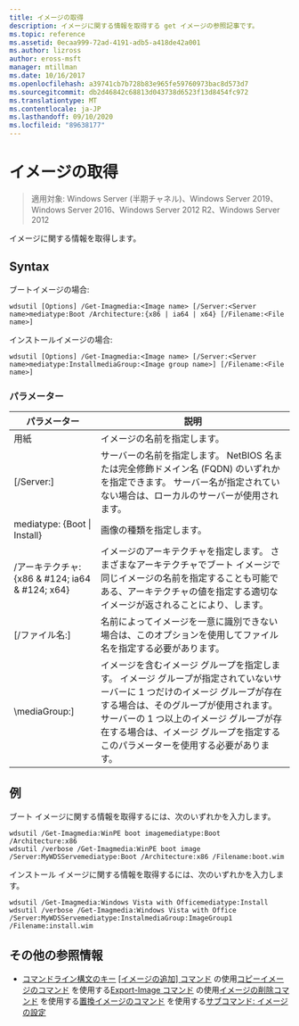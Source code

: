 ```yaml
---
title: イメージの取得
description: イメージに関する情報を取得する get イメージの参照記事です。
ms.topic: reference
ms.assetid: 0ecaa999-72ad-4191-adb5-a418de42a001
ms.author: lizross
author: eross-msft
manager: mtillman
ms.date: 10/16/2017
ms.openlocfilehash: a39741cb7b728b83e965fe59760973bac8d573d7
ms.sourcegitcommit: db2d46842c68813d043738d6523f13d8454fc972
ms.translationtype: MT
ms.contentlocale: ja-JP
ms.lasthandoff: 09/10/2020
ms.locfileid: "89638177"
---
```

# <a name="get-image"></a>イメージの取得

> 適用対象: Windows Server (半期チャネル)、Windows Server 2019、Windows Server 2016、Windows Server 2012 R2、Windows Server 2012

イメージに関する情報を取得します。

## <a name="syntax"></a>Syntax
ブートイメージの場合:
```
wdsutil [Options] /Get-Imagmedia:<Image name> [/Server:<Server name>mediatype:Boot /Architecture:{x86 | ia64 | x64} [/Filename:<File name>]
```
インストールイメージの場合:
```
wdsutil [Options] /Get-Imagmedia:<Image name> [/Server:<Server name>mediatype:InstallmediaGroup:<Image group name>] [/Filename:<File name>]
```
### <a name="parameters"></a>パラメーター
|パラメーター|説明|
|-------|--------|
用紙<Image name>|イメージの名前を指定します。|
|[/Server:<Server name>]|サーバーの名前を指定します。 NetBIOS 名または完全修飾ドメイン名 (FQDN) のいずれかを指定できます。 サーバー名が指定されていない場合は、ローカルのサーバーが使用されます。|
mediatype: {Boot &#124; Install}|画像の種類を指定します。|
|/アーキテクチャ: {x86 & #124; ia64 & #124; x64}|イメージのアーキテクチャを指定します。 さまざまなアーキテクチャでブート イメージで同じイメージの名前を指定することも可能である、アーキテクチャの値を指定する適切なイメージが返されることにより、します。|
|[/ファイル名:<File name>]|名前によってイメージを一意に識別できない場合は、このオプションを使用してファイル名を指定する必要があります。|
|\mediaGroup:<Image group name>]|イメージを含むイメージ グループを指定します。 イメージ グループが指定されていないサーバーに 1 つだけのイメージ グループが存在する場合は、そのグループが使用されます。 サーバーの 1 つ以上のイメージ グループが存在する場合は、イメージ グループを指定するこのパラメーターを使用する必要があります。|
## <a name="examples"></a>例
ブート イメージに関する情報を取得するには、次のいずれかを入力します。
```
wdsutil /Get-Imagmedia:WinPE boot imagemediatype:Boot /Architecture:x86
wdsutil /verbose /Get-Imagmedia:WinPE boot image /Server:MyWDSServemediatype:Boot /Architecture:x86 /Filename:boot.wim
```
インストール イメージに関する情報を取得するには、次のいずれかを入力します。
```
wdsutil /Get-Imagmedia:Windows Vista with Officemediatype:Install
wdsutil /verbose /Get-Imagmedia:Windows Vista with Office /Server:MyWDSServemediatype:InstalmediaGroup:ImageGroup1 /Filename:install.wim
```
## <a name="additional-references"></a>その他の参照情報
- [コマンドライン構文のキー](command-line-syntax-key.md) 
[[イメージの追加] コマンド](using-the-add-image-command.md) 
 の使用[コピーイメージのコマンド](using-the-copy-image-command.md) 
 を使用する[Export-Image コマンド](using-the-export-image-command.md) 
 の使用[イメージの削除コマンド](using-the-remove-image-command.md) 
 を使用する[置換イメージのコマンド](using-the-replace-image-command.md) 
 を使用する[サブコマンド: イメージの設定](subcommand-set-image.md)
